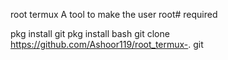 root termux 
A tool to make the user root#
required

pkg install git 
pkg install bash 
 git clone https://github.com/Ashoor119/root_termux-. git 
